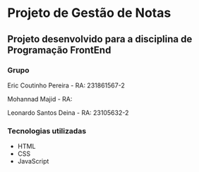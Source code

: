 # Projeto de Gestão de Notas

## Projeto desenvolvido para a disciplina de Programação FrontEnd

### Grupo
Eric Coutinho Pereira - RA: 231861567-2

Mohannad Majid - RA: 

Leonardo Santos Deina - RA: 23105632-2

### Tecnologias utilizadas

- HTML
- CSS
- JavaScript
